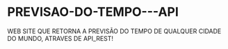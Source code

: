 # PREVISAO-DO-TEMPO---API

WEB SITE QUE RETORNA A PREVISÃO DO TEMPO DE QUALQUER CIDADE DO MUNDO, ATRAVES DE API_REST!
